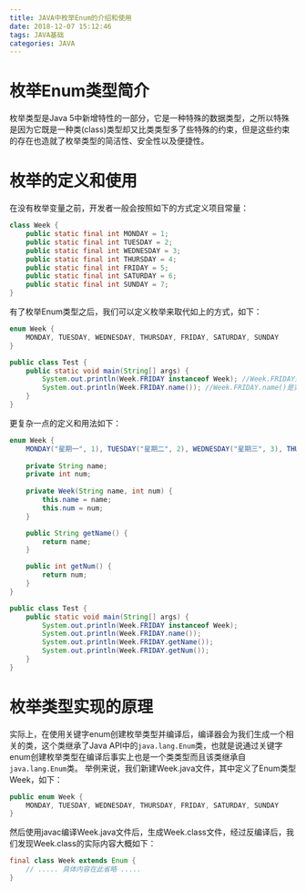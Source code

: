 ```yaml
---
title: JAVA中枚举Enum的介绍和使用
date: 2018-12-07 15:12:46
tags: JAVA基础
categories: JAVA
---
```


# 枚举Enum类型简介

枚举类型是Java 5中新增特性的一部分，它是一种特殊的数据类型，之所以特殊是因为它既是一种类(class)类型却又比类类型多了些特殊的约束，但是这些约束的存在也造就了枚举类型的简洁性、安全性以及便捷性。

# 枚举的定义和使用

在没有枚举变量之前，开发者一般会按照如下的方式定义项目常量：

```java
class Week {
    public static final int MONDAY = 1;
    public static final int TUESDAY = 2;
    public static final int WEDNESDAY = 3;
    public static final int THURSDAY = 4;
    public static final int FRIDAY = 5;
    public static final int SATURDAY = 6;
    public static final int SUNDAY = 7;
}
```

有了枚举Enum类型之后，我们可以定义枚举来取代如上的方式，如下：

```java
enum Week {
    MONDAY, TUESDAY, WEDNESDAY, THURSDAY, FRIDAY, SATURDAY, SUNDAY
}

public class Test {
    public static void main(String[] args) {
        System.out.println(Week.FRIDAY instanceof Week); //Week.FRIDAY是Week的实例
        System.out.println(Week.FRIDAY.name()); //Week.FRIDAY.name()是实例的名称
    }
}
```

更复杂一点的定义和用法如下：

```java
enum Week {
    MONDAY("星期一", 1), TUESDAY("星期二", 2), WEDNESDAY("星期三", 3), THURSDAY("星期四", 4), FRIDAY("星期五", 5), SATURDAY("星期六", 6), SUNDAY("星期日", 7);
       
    private String name;
    private int num;
       
    private Week(String name, int num) {
        this.name = name;
        this.num = num;
    }

    public String getName() {
        return name;
    }

    public int getNum() {
        return num;
    }
}

public class Test {
    public static void main(String[] args) {
        System.out.println(Week.FRIDAY instanceof Week);
        System.out.println(Week.FRIDAY.name());
        System.out.println(Week.FRIDAY.getName());
        System.out.println(Week.FRIDAY.getNum());
    }
}
```

# 枚举类型实现的原理

实际上，在使用关键字enum创建枚举类型并编译后，编译器会为我们生成一个相关的类，这个类继承了Java API中的`java.lang.Enum`类，也就是说通过关键字enum创建枚举类型在编译后事实上也是一个类类型而且该类继承自`java.lang.Enum`类。
举例来说，我们新建Week.java文件，其中定义了Enum类型Week，如下：

```java
public enum Week {
    MONDAY, TUESDAY, WEDNESDAY, THURSDAY, FRIDAY, SATURDAY, SUNDAY
}
```

然后使用javac编译Week.java文件后，生成Week.class文件，经过反编译后，我们发现Week.class的实际内容大概如下：

```java
final class Week extends Enum {
    // ..... 具体内容在此省略 .....
}
```
